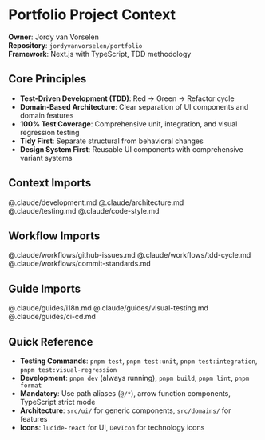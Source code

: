 # Portfolio Project Context

**Owner**: Jordy van Vorselen  
**Repository**: `jordyvanvorselen/portfolio`  
**Framework**: Next.js with TypeScript, TDD methodology

## Core Principles

- **Test-Driven Development (TDD)**: Red → Green → Refactor cycle
- **Domain-Based Architecture**: Clear separation of UI components and domain features
- **100% Test Coverage**: Comprehensive unit, integration, and visual regression testing
- **Tidy First**: Separate structural from behavioral changes
- **Design System First**: Reusable UI components with comprehensive variant systems

## Context Imports

@.claude/development.md
@.claude/architecture.md  
@.claude/testing.md
@.claude/code-style.md

## Workflow Imports

@.claude/workflows/github-issues.md
@.claude/workflows/tdd-cycle.md
@.claude/workflows/commit-standards.md

## Guide Imports

@.claude/guides/i18n.md
@.claude/guides/visual-testing.md
@.claude/guides/ci-cd.md

## Quick Reference

- **Testing Commands**: `pnpm test`, `pnpm test:unit`, `pnpm test:integration`, `pnpm test:visual-regression`
- **Development**: `pnpm dev` (always running), `pnpm build`, `pnpm lint`, `pnpm format`
- **Mandatory**: Use path aliases (`@/*`), arrow function components, TypeScript strict mode
- **Architecture**: `src/ui/` for generic components, `src/domains/` for features
- **Icons**: `lucide-react` for UI, `DevIcon` for technology icons
